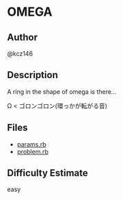# OMEGA

## Author

@kcz146

## Description

A ring in the shape of omega is there...

Ω < ゴロンゴロン(環っかが転がる音)

## Files

- [params.rb](params.rb)
- [problem.rb](problem.rb)

## Difficulty Estimate

easy
